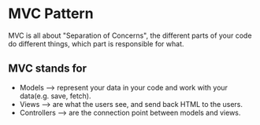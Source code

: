 # MVC Pattern

MVC is all about "Separation of Concerns", the different parts of your code do different things, which part is responsible for what.

## MVC stands for 
-  Models --> represent your data in your code and work with your data(e.g. save, fetch).
-  Views --> are what the users see, and send back HTML to the users.
-  Controllers --> are the connection point between models and views.

